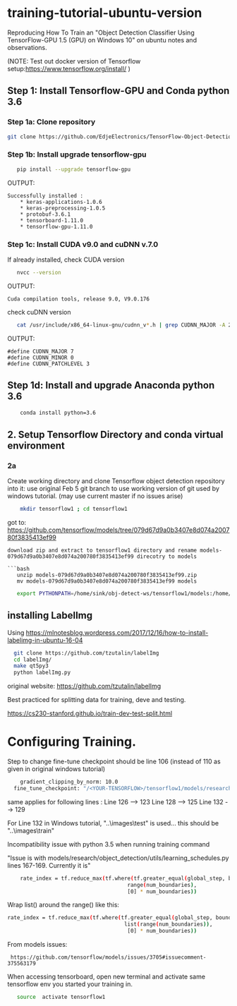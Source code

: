 # training-tutorial-ubuntu-version
Reproducing How To Train an "Object Detection Classifier Using TensorFlow-GPU 1.5 (GPU) on Windows 10" on ubuntu notes and observations.

(NOTE: Test out docker version of Tensorflow setup:https://www.tensorflow.org/install/ )

## Step 1: Install Tensorflow-GPU and Conda python 3.6

### Step 1a: Clone repository
```bash
git clone https://github.com/EdjeElectronics/TensorFlow-Object-Detection-API-Tutorial-Train-Multiple-Objects-Windows-10.git
```

### Step 1b: Install upgrade tensorflow-gpu
 ```bash
    pip install --upgrade tensorflow-gpu
 ```
OUTPUT:
```
Successfully installed :
	* keras-applications-1.0.6 
	* keras-preprocessing-1.0.5
	* protobuf-3.6.1 
	* tensorboard-1.11.0
	* tensorflow-gpu-1.11.0
```
### Step 1c: Install CUDA v9.0 and cuDNN v.7.0

If already installed, check CUDA version

```bash
   nvcc --version
```
OUTPUT:
```
Cuda compilation tools, release 9.0, V9.0.176
```

check cuDNN version

```bash
   cat /usr/include/x86_64-linux-gnu/cudnn_v*.h | grep CUDNN_MAJOR -A 2
```
OUTPUT:
```
#define CUDNN_MAJOR 7
#define CUDNN_MINOR 0
#define CUDNN_PATCHLEVEL 3
```

## Step 1d: Install and upgrade Anaconda python 3.6

```bash
    conda install python=3.6
```



## 2. Setup Tensorflow Directory and conda virtual environment

### 2a


Create working directory and clone Tensorflow object detection repository into it:
use original Feb 5 git branch to use working version of git used by windows tutorial.
(may use current master if no issues arise)


```bash
	mkdir tensorflow1 ; cd tensorflow1
```

got to:
https://github.com/tensorflow/models/tree/079d67d9a0b3407e8d074a200780f3835413ef99
```
download zip and extract to tensorflow1 directory and rename models-079d67d9a0b3407e8d074a200780f3835413ef99 direcotry to models

```bash
   unzip models-079d67d9a0b3407e8d074a200780f3835413ef99.zip 
   mv models-079d67d9a0b3407e8d074a200780f3835413ef99 models
```



```bash 
   export PYTHONPATH=/home/sink/obj-detect-ws/tensorflow1/models:/home/sink/obj-detect-ws/tensorflow1/models/research:/home/sink/obj-detect-ws/tensorflow1/models/research/slim
```


## installing LabelImg
 Using
  https://mlnotesblog.wordpress.com/2017/12/16/how-to-install-labelimg-in-ubuntu-16-04

```bash
  git clone https://github.com/tzutalin/labelImg
  cd labelImg/
  make qt5py3   
  python labelImg.py 
```
original website: 
https://github.com/tzutalin/labelImg


Best practiced for splitting data for training, deve and testing. 

https://cs230-stanford.github.io/train-dev-test-split.html


# Configuring Training.
Step to change fine-tune checkpoint should be line 106 (instead of 110 as given in original windows tutorial)

```bash
    gradient_clipping_by_norm: 10.0
  fine_tune_checkpoint: "/<YOUR-TENSORFLOW>/tensorflow1/models/research/object_detection/faster_rcnn_inception_v2_coco_2018_01_28/model.ckpt"
```

same applies for following lines :
   Line 126 --> 123
   Line 128 --> 125
   Line 132 --> 129


 For Line 132 in Windows tutorial, "..\images\test" is used... this should be "..\images\train"


Incompatibility issue with python 3.5 when running training command 

  "Issue is with models/research/object_detection/utils/learning_schedules.py lines 167-169. Currently it is"

```bash
	rate_index = tf.reduce_max(tf.where(tf.greater_equal(global_step, boundaries),
                                      range(num_boundaries),
                                      [0] * num_boundaries))
```
Wrap list() around the range() like this:

```bash
rate_index = tf.reduce_max(tf.where(tf.greater_equal(global_step, boundaries),
                                     list(range(num_boundaries)),
                                      [0] * num_boundaries))
```
From models issues: 
```
 https://github.com/tensorflow/models/issues/3705#issuecomment-375563179
```
When accessing tensorboard, open new terminal and activate same tensorflow env you started your training in.

```bash
   source  activate tensorflow1
```


